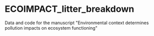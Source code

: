 # ECOIMPACT_litter_breakdown
Data and code for the manuscript "Environmental context determines pollution impacts on ecosystem functioning"
